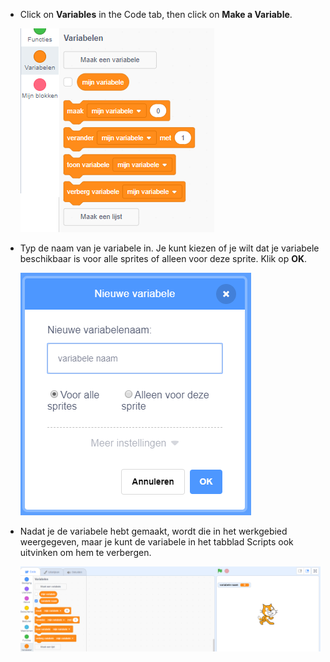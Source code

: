 + Click on **Variables** in the Code tab, then click on **Make a Variable**.
    
    ![Variable blocks](images/data-blocks.png)

+ Typ de naam van je variabele in. Je kunt kiezen of je wilt dat je variabele beschikbaar is voor alle sprites of alleen voor deze sprite. Klik op **OK**.
    
    ![Create variable](images/create-variable.png)

+ Nadat je de variabele hebt gemaakt, wordt die in het werkgebied weergegeven, maar je kunt de variabele in het tabblad Scripts ook uitvinken om hem te verbergen.
    
    ![Variable on the stage](images/variable-show.png)